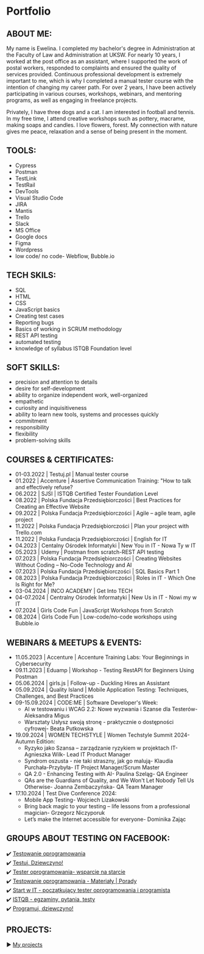 # Portfolio

## ABOUT ME:
My name is Ewelina. I completed my bachelor's degree in Administration at the Faculty of Law and Administration at UKSW. For nearly 10 years, I worked at the post office as an assistant, where I supported the work of postal workers, responded to complaints and ensured the quality of services provided. Continuous professional development is extremely important to me, which is why I completed a manual tester course with the intention of changing my career path. For over 2 years, I have been actively participating in various courses, workshops, webinars, and mentoring programs, as well as engaging in freelance projects. 


Privately, I have three dogs and a cat. I am interested in football and tennis. In my free time, I attend creative workshops such as pottery, macrame, making soaps and candles. I love flowers, forest. My connection with nature gives me peace, relaxation and a sense of being present in the moment.


## TOOLS:
- Cypress
- Postman
- TestLink
- TestRail
- DevTools
- Visual Studio Code
- JIRA
- Mantis
- Trello
- Slack
- MS Office
- Google docs
- Figma
- Wordpress
- low code/ no code- Webflow, Bubble.io

## TECH SKILS:
- SQL
- HTML
- CSS
- JavaScript basics
- Creating test cases
- Reporting bugs
- Basics of working in SCRUM methodology
- REST API testing
- automated testing
- knowledge of syllabus ISTQB Foundation level

## SOFT SKILLS:
- precision and attention to details
- desire for self-development
- ability to organize independent work, well-organized
- empathetic
- curiosity and inquisitiveness
- ability to learn new tools, systems and processes quickly
- commitment
- responsibility
- flexibility
- problem-solving skills


## COURSES & CERTIFICATES:
* 01-03.2022 | Testuj.pl | Manual tester course
* 01.2022 | Accenture | Assertive Communication Training: "How to talk and effectively refuse?
* 06.2022 | SJSI | ISTQB Certified Tester Foundation Level
* 08.2022 | Polska Fundacja Przedsiębiorczości | Best Practices for Creating an Effective Website
* 09.2022 | Polska Fundacja Przedsiębiorczości | Agile – agile team, agile project
* 11.2022 | Polska Fundacja Przedsiębiorczości | Plan your project with Trello.com
* 11.2022 | Polska Fundacja Przedsiębiorczości | English for IT
* 04.2023 | Centalny Ośrodek Informatyki | New You in IT - Nowa Ty w IT
* 05.2023 | Udemy | Postman from scratch-REST API testing
* 07.2023 | Polska Fundacja Przedsiębiorczości | Creating Websites Without Coding – No-Code Technology and AI
* 07.2023 | Polska Fundacja Przedsiębiorczości | SQL Basics Part 1
* 08.2023 | Polska Fundacja Przedsiębiorczości | Roles in IT - Which One Is Right for Me?
* 03-04.2024 | INCO ACADEMY | Get Into TECH
* 04-07.2024 | Centralny Ośrodek Informatyki | New Us in IT - Nowi my w IT
* 07.2024 | Girls Code Fun | JavaScript Workshops from Scratch
* 08.2024 | Girls Code Fun | Low-code/no-code workshops using Bubble.io

## WEBINARS & MEETUPS & EVENTS:
* 11.05.2023 | Accenture | Accenture Training Labs: Your Beginnings in Cybersecurity
* 09.11.2023 | Eduamp | Workshop - Testing RestAPI for Beginners Using Postman
* 05.06.2024 | girls.js | Follow-up - Duckling Hires an Assistant
* 05.09.2024 | Quality Island | Mobile Application Testing: Techniques, Challenges, and Best Practices
* 09-15.09.2024 | CODE:ME | Software Developer's Week:
  - AI w testowaniu i WCAG 2.2: Nowe wyzwania i Szanse dla Testerów- Aleksandra Migus
  - Warsztaty Usłysz swoją stronę - praktycznie o dostępności cyfrowej- Beata Putkowska
* 19.09.2024 | WOMEN TECHSTYLE | Women Techstyle Summit 2024-Autumn Edition:
  - Ryzyko jako Szansa – zarządzanie ryzykiem w projektach IT- Agnieszka Wilk- Lead IT Product Manager
  - Syndrom oszusta - nie taki straszny, jak go malują- Klaudia Purchała-Przybyła- IT Project Manager/Scrum Master
  - QA 2.0 - Enhancing Testing with AI- Paulina Szeląg- QA Engineer
  - QAs are the Guardians of Quality, and We Won't Let Nobody Tell Us Otherwise- Joanna Zembaczyńska- QA Team Manager
* 17.10.2024 | Test Dive Conference 2024:
  - Mobile App Testing- Wojciech Lizakowski
  - Bring back magic to your testing – life lessons from a professional magician- Grzegorz Niczyporuk
  - Let’s make the Internet accessible for everyone- Dominika Zając
  
## GROUPS ABOUT TESTING ON FACEBOOK:
✔️ [Testowanie oprogramowania](https://www.facebook.com/groups/TestowanieOprogramowania/)  
✔️ [Testuj, Dziewczyno!](https://www.facebook.com/groups/testujdziewczyno)  
✔️ [Tester oprogramowania- wsparcie na starcie](https://www.facebook.com/groups/testeroprogramowania/)  
✔️ [Testowanie oprogramowania - Materiały | Porady](https://www.facebook.com/groups/testowanie/)  
✔️ [Start w IT - początkujący tester oprogramowania i programista](https://www.facebook.com/groups/czyitjestdlamnie/)  
✔️ [ISTQB - egzaminy, pytania, testy](https://www.facebook.com/groups/194288250951242)  
✔️ [Programuj, dziewczyno!](https://www.facebook.com/groups/programujdziewczyno/)   

## PROJECTS:
:arrow_forward: <a href="https://github.com/ewewis/Projects" target="_blank">My projects</a>
